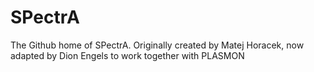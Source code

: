 # SPectrA
 The Github home of SPectrA. Originally created by Matej Horacek, now adapted by Dion Engels to work together with PLASMON
